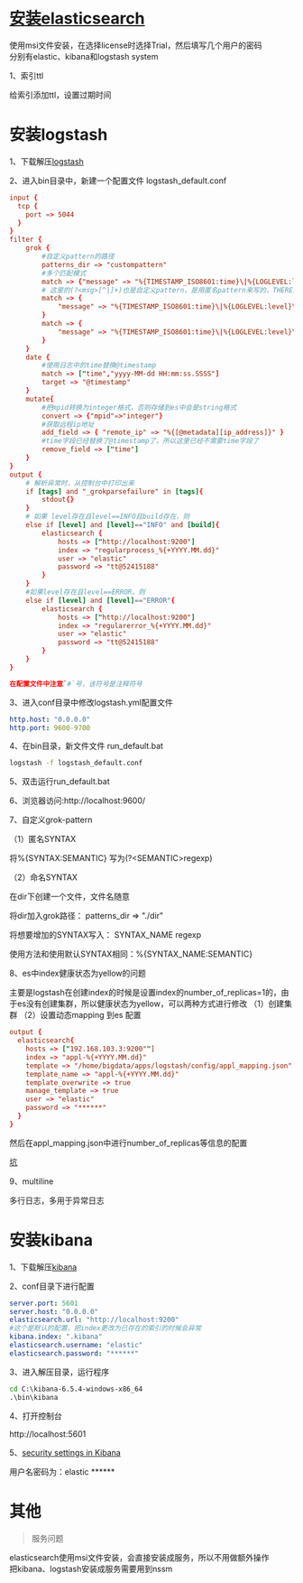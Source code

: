 
# [安装elasticsearch](https://www.elastic.co/guide/en/elasticsearch/reference/current/windows.html)

使用msi文件安装，在选择license时选择Trial，然后填写几个用户的密码   
分别有elastic、kibana和logstash system

1、索引ttl

给索引添加ttl，设置过期时间
# 安装logstash

1、下载解压[logstash](https://www.elastic.co/downloads/logstash)

2、进入bin目录中，新建一个配置文件 logstash_default.conf

```conf
input {
  tcp {
    port => 5044
  }
}
filter {
    grok {
        #自定义pattern的路径
        patterns_dir => "custompattern"
        #多个匹配模式
        match => {"message" => "%{TIMESTAMP_ISO8601:time}\|%{LOGLEVEL:level}\|%{WORD:cycle}\|%{WORD:build}\|%{WORD:meter}\|%{INT:mpid}\|%{GREEDYDATA:state}"}
        # 这里的(?<msg>[^|]+)也是自定义pattern，是用匿名pattern来写的，THEREST是在custompattern中自定义的SYNTAX
	    match => { 
            "message" => "%{TIMESTAMP_ISO8601:time}\|%{LOGLEVEL:level}\|(?<msg>[^|]+)\|%{THEREST:ex}"
        }
	    match => { 
            "message" => "%{TIMESTAMP_ISO8601:time}\|%{LOGLEVEL:level}\|(?<msg>[^|]+)"
        }  
    }
    date {
        #使用日志中的time替换@timestamp
        match => ["time","yyyy-MM-dd HH:mm:ss.SSSS"]
        target => "@timestamp"
    }
    mutate{
        #把mpid转换为integer格式，否则存储到es中会是string格式
        convert => {"mpid"=>"integer"}
        #获取远程ip地址
        add_field => { "remote_ip" => "%{[@metadata][ip_address]}" }
        #time字段已经替换了@timestamp了，所以这里已经不需要time字段了
        remove_field => ["time"]
    }
}
output {
    # 解析异常时，从控制台中打印出来
    if [tags] and "_grokparsefailure" in [tags]{
        stdout{}
    }
    # 如果 level存在且level==INFO且build存在，则
    else if [level] and [level]=="INFO" and [build]{
        elasticsearch {
            hosts => ["http://localhost:9200"]
            index => "regularprocess_%{+YYYY.MM.dd}"
            user => "elastic"
            password => "tt@52415188"
        }
    }
    #如果level存在且level==ERROR，则
    else if [level] and [level]=="ERROR"{
        elasticsearch {
            hosts => ["http://localhost:9200"]
            index => "regularerror_%{+YYYY.MM.dd}"
            user => "elastic"
            password => "tt@52415188"
        }
    }
}

在配置文件中注意`#`号，该符号是注释符号
```

3、进入conf目录中修改logstash.yml配置文件

```yml
http.host: "0.0.0.0"
http.port: 9600-9700
```

4、在bin目录，新文件文件  run_default.bat

```sh
logstash -f logstash_default.conf
```

5、双击运行run_default.bat

6、浏览器访问:http://localhost:9600/

7、自定义grok-pattern

（1）匿名SYNTAX

将%{SYNTAX:SEMANTIC} 写为(?\<SEMANTIC>regexp)

（2）命名SYNTAX

在dir下创建一个文件，文件名随意

将dir加入grok路径： patterns_dir => "./dir"

将想要增加的SYNTAX写入： SYNTAX_NAME regexp

使用方法和使用默认SYNTAX相同：%{SYNTAX_NAME:SEMANTIC}

8、es中index健康状态为yellow的问题

主要是logstash在创建index的时候是设置index的number_of_replicas=1的，由于es没有创建集群，所以健康状态为yellow，可以两种方式进行修改
（1）创建集群
（2）设置动态mapping 到es 配置

```conf
output {
  elasticsearch{
    hosts => ["192.168.103.3:9200""]
    index => "appl-%{+YYYY.MM.dd}"
    template => "/home/bigdata/apps/logstash/config/appl_mapping.json"
    template_name => "appl-%{+YYYY.MM.dd}"
    template_overwrite => true
    manage_template => true
    user => "elastic"
    password => "******"
  }
}
```
然后在appl_mapping.json中进行number_of_replicas等信息的配置

[坑](https://blog.csdn.net/u012516166/article/details/75106184)



9、multiline

多行日志，多用于异常日志

# 安装kibana

1、下载解压[kibana](https://www.elastic.co/downloads/kibana)

2、conf目录下进行配置

```yml
server.port: 5601
server.host: "0.0.0.0"
elasticsearch.url: "http://localhost:9200"
#这个是默认的配置，把index更改为已存在的索引的时候会异常
kibana.index: ".kibana"
elasticsearch.username: "elastic"
elasticsearch.password: "******"
```
3、进入解压目录，运行程序

```cmd
cd C:\kibana-6.5.4-windows-x86_64
.\bin\kibana
```

4、打开控制台

http://localhost:5601

5、[security settings in Kibana](https://www.elastic.co/guide/en/kibana/current/security-settings-kb.html#security-settings-kb)

用户名密码为：elastic ******
# 其他
>服务问题

elasticsearch使用msi文件安装，会直接安装成服务，所以不用做额外操作  
把kibana、logstash安装成服务需要用到nssm